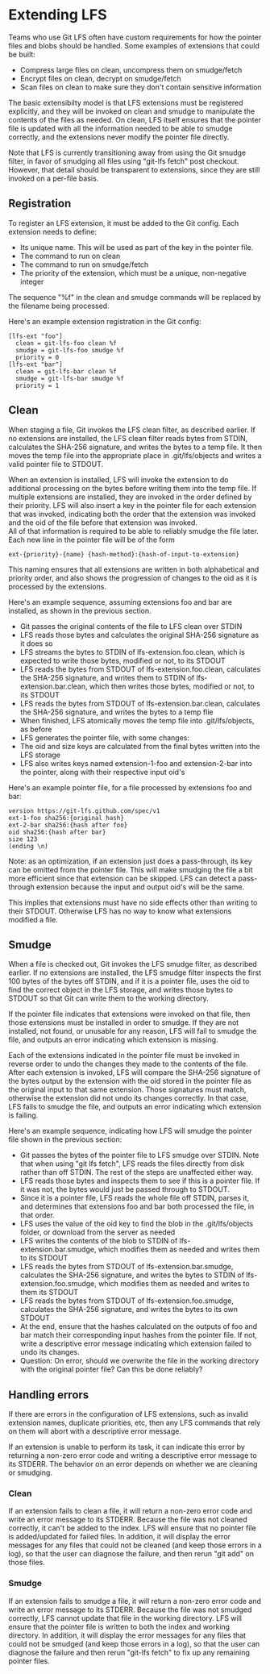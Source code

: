 # Extending LFS

Teams who use Git LFS often have custom requirements for how the pointer files and
blobs should be handled.  Some examples of extensions that could be built:

* Compress large files on clean, uncompress them on smudge/fetch
* Encrypt files on clean, decrypt on smudge/fetch
* Scan files on clean to make sure they don't contain sensitive information

The basic extensibilty model is that LFS extensions must be registered explicitly, and
they will be invoked on clean and smudge to manipulate the contents of the files as
needed.  On clean, LFS itself ensures that the pointer file is updated with all the
information needed to be able to smudge correctly, and the extensions never modify the
pointer file directly.

Note that LFS is currently transitioning away from using the Git smudge filter, in favor
of smudging all files using "git-lfs fetch" post checkout.  However, that detail should
be transparent to extensions, since they are still invoked on a per-file basis.

## Registration

To register an LFS extension, it must be added to the Git config.  Each extension needs
to define:

* Its unique name.  This will be used as part of the key in the pointer file.
* The command to run on clean
* The command to run on smudge/fetch
* The priority of the extension, which must be a unique, non-negative integer

The sequence "%f" in the clean and smudge commands will be replaced by the filename being
processed.

Here's an example extension registration in the Git config:

```
[lfs-ext "foo"]
  clean = git-lfs-foo clean %f
  smudge = git-lfs-foo smudge %f
  priority = 0
[lfs-ext "bar"]
  clean = git-lfs-bar clean %f
  smudge = git-lfs-bar smudge %f
  priority = 1
```

## Clean

When staging a file, Git invokes the LFS clean filter, as described earlier.  If no
extensions are installed, the LFS clean filter reads bytes from STDIN, calculates the
SHA-256 signature, and writes the bytes to a temp file.  It then moves the temp file into
the appropriate place in .git/lfs/objects and writes a valid pointer file to STDOUT.

When an extension is installed, LFS will invoke the extension to do additional processing
on the bytes before writing them into the temp file.  If multiple extensions are
installed, they are invoked in the order defined by their priority.  LFS will also insert
a key in the pointer file for each extension that was invoked, indicating both the order
that the extension was invoked and the oid of the file before that extension was invoked.  
All of that information is required to be able to reliably smudge the file later.  Each
new line in the pointer file will be of the form

`ext-{priority}-{name} {hash-method}:{hash-of-input-to-extension} `

This naming ensures that all extensions are written in both alphabetical and priority
order, and also shows the progression of changes to the oid as it is processed by the
extensions.

Here's an example sequence, assuming extensions foo and bar are installed, as shown in
the previous section.

* Git passes the original contents of the file to LFS clean over STDIN
* LFS reads those bytes and calculates the original SHA-256 signature as it does so
* LFS streams the bytes to STDIN of lfs-extension.foo.clean, which is expected to write 
those bytes, modified or not, to its STDOUT
* LFS reads the bytes from STDOUT of lfs-extension.foo.clean, calculates the SHA-256
signature, and writes them to STDIN of lfs-extension.bar.clean, which then writes those
bytes, modified or not, to its STDOUT
* LFS reads the bytes from STDOUT of lfs-extension.bar.clean, calculates the SHA-256
signature, and writes the bytes to a temp flie
* When finished, LFS atomically moves the temp file into .git/lfs/objects, as before
* LFS generates the pointer file, with some changes:
 * The oid and size keys are calculated from the final bytes written into the LFS storage
 * LFS also writes keys named extension-1-foo and extension-2-bar into the pointer, along
 with their respective input oid's

Here's an example pointer file, for a file processed by extensions foo and bar:

```
version https://git-lfs.github.com/spec/v1
ext-1-foo sha256:{original hash}
ext-2-bar sha256:{hash after foo}
oid sha256:{hash after bar}
size 123
(ending \n)
```

Note: as an optimization, if an extension just does a pass-through, its key can be
omitted from the pointer file.  This will make smudging the file a bit more efficient
since that extension can be skipped.  LFS can detect a pass-through extension because the
input and output oid's will be the same.

This implies that extensions must have no side effects other than writing to their STDOUT.
Otherwise LFS has no way to know what extensions modified a file.


## Smudge

When a file is checked out, Git invokes the LFS smudge filter, as described earlier. If
no extensions are installed, the LFS smudge filter inspects the first 100 bytes of the
bytes off STDIN, and if it is a pointer file, uses the oid to find the correct object in
the LFS storage, and writes those bytes to STDOUT so that Git can write them to the
working directory.

If the pointer file indicates that extensions were invoked on that file, then those
extensions must be installed in order to smudge.  If they are not installed, not found,
or unusable for any reason, LFS will fail to smudge the file, and outputs an error
indicating which extension is missing.

Each of the extensions indicated in the pointer file must be invoked in reverse order to
undo the changes they made to the contents of the file.  After each extension is invoked,
LFS will compare the SHA-256 signature of the bytes output by the extension with the oid
stored in the pointer file as the original input to that same extension.  Those
signatures must match, otherwise the extension did not undo its changes correctly.  In
that case, LFS fails to smudge the file, and outputs an error indicating which extension
is failing.

Here's an example sequence, indicating how LFS will smudge the pointer file shown in the
previous section:

* Git passes the bytes of the pointer file to LFS smudge over STDIN.  Note that when
using "git lfs fetch", LFS reads the files directly from disk rather than off STDIN.  The
rest of the steps are unaffected either way.
* LFS reads those bytes and inspects them to see if this is a pointer file.  If it was
not, the bytes would just be passed through to STDOUT.
* Since it is a pointer file, LFS reads the whole file off STDIN, parses it, and
determines that extensions foo and bar both processed the file, in that order.
* LFS uses the value of the oid key to find the blob in the .git/lfs/objects folder, or
download from the server as needed
* LFS writes the contents of the blob to STDIN of lfs-extension.bar.smudge, which
modifies them as needed and writes them to its STDOUT
* LFS reads the bytes from STDOUT of lfs-extension.bar.smudge, calculates the SHA-256
signature, and writes the bytes to STDIN of lfs-extension.foo.smudge, which modifies them
as needed and writes to them its STDOUT
* LFS reads the bytes from STDOUT of lfs-extension.foo.smudge, calculates the SHA-256
signature, and writes the bytes to its own STDOUT
* At the end, ensure that the hashes calculated on the outputs of foo and bar match their
corresponding input hashes from the pointer file.  If not, write a descriptive error
message indicating which extension failed to undo its changes.
 * Question: On error, should we overwrite the file in the working directory with the
 original pointer file?  Can this be done reliably?


## Handling errors

If there are errors in the configuration of LFS extensions, such as invalid extension names,
duplicate priorities, etc, then any LFS commands that rely on them will abort with a
descriptive error message.

If an extension is unable to perform its task, it can indicate this error by returning a
non-zero error code and writing a descriptive error message to its STDERR. The behavior on
an error depends on whether we are cleaning or smudging.

### Clean

If an extension fails to clean a file, it will return a non-zero error code and write an
error message to its STDERR.  Because the file was not cleaned correctly, it can't be added
to the index.  LFS will ensure that no pointer file is added/updated for failed files.  In
addition, it will display the error messages for any files that could not be cleaned (and
keep those errors in a log), so that the user can diagnose the failure, and then rerun "git
add" on those files.


### Smudge

If an extension fails to smudge a file, it will return a non-zero error code and write an
error message to its STDERR.  Because the file was not smudged correctly, LFS cannot update
that file in the working directory.  LFS will ensure that the pointer file is written to
both the index and working directory.  In addition, it will display the error messages for
any files that could not be smudged (and keep those errors in a log), so that the user can
diagnose the failure and then rerun "git-lfs fetch" to fix up any remaining pointer files.
